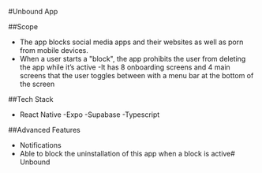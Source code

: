 #Unbound App

##Scope

- The app blocks social media apps and their websites as well as porn from mobile devices.
- When a user starts a "block", the app prohibits the user from deleting the app while it’s active 
-It has 8 onboarding screens and 4 main screens that the user toggles between with a menu bar at the bottom of the screen


##Tech Stack
- React Native
-Expo
-Supabase
-Typescript

##Advanced Features
- Notifications
- Able to block the uninstallation of this app when a block is active# Unbound
